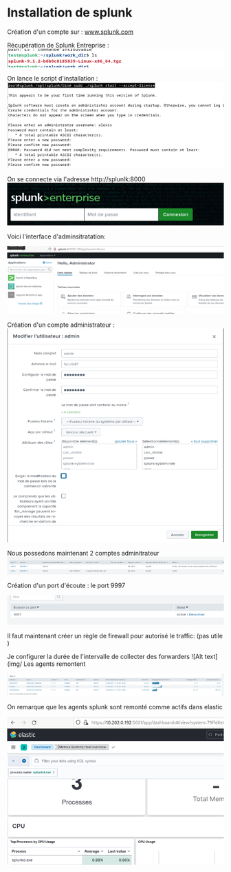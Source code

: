 # Installation de splunk 

Création d'un compte sur :  www.splunk.com

Récupération de Splunk Entreprise  :
![Alt text](img/tgzsplunk.png)

On lance le script d'installation : 
![Alt text](img/installsplunk.png)

On se connecte via l'adresse http://splunlk:8000
![Alt text](img/splunklogin.png)

Voici l'interface d'adminsitratation:

![Alt text](img/splunkconnected.png)

Création d'un compte administrateur  : 
![Alt text](img/adminsplunk.png)

Nous possedons maintenant 2 comptes adminitrateur 
![Alt text](img/2accountadmin.png)



Création d'un port d'écoute : le port 9997

![Alt text](img/splunkecoute.png)


Il faut maintenant créer un règle de firewall pour autorisé le traffic: 
(pas utile )


Je configurer la durée de l'intervalle de collecter des forwarders
![Alt text](img/
Les agents remontent 

![Alt text](img/agensplunkj1t.png)


On remarque que les agents splunk sont remonté comme actifs dans elastic 

![Alt text](img/splunk.png)



